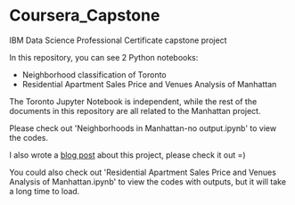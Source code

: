 # Coursera_Capstone
IBM Data Science Professional Certificate capstone project


In this repository, you can see 2 Python notebooks:
- Neighborhood classification of Toronto
- Residential Apartment Sales Price and Venues Analysis of Manhattan 

The Toronto Jupyter Notebook is independent, while the rest of the documents in this repository are all related to the Manhattan project.

Please check out 'Neighborhoods in Manhattan-no output.ipynb' to view the codes.

I also wrote a [blog post](https://medium.com/@jacqueline3749/residential-apartment-sales-price-and-venues-analysis-of-manhattan-1a0ab261d5a9) about this project, please check it out =)

You could also check out 'Residential Apartment Sales Price and Venues Analysis of Manhattan.ipynb' to view the codes with outputs, but it will take a long time to load.


